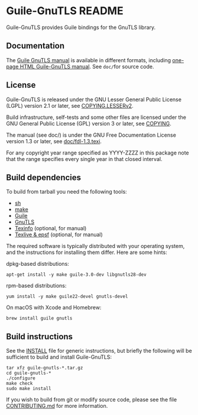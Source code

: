 # Guile-GnuTLS README

Guile-GnuTLS provides Guile bindings for the GnuTLS library.

## Documentation

The [Guile GnuTLS manual](https://gnutls.gitlab.io/guile/manual/) is
available in different formats, including [one-page HTML Guile-GnuTLS
manual](https://gnutls.gitlab.io/guile/manual/gnutls-guile.html).  See
`doc/`for source code.

## License

Guile-GnuTLS is released under the GNU Lesser General Public License
(LGPL) version 2.1 or later, see [COPYING.LESSERv2](COPYING.LESSERv2).

Build infrastructure, self-tests and some other files are licensed
under the GNU General Public License (GPL) version 3 or later, see
[COPYING](COPYING).

The manual (see doc/) is under the GNU Free Documentation License
version 1.3 or later, see [doc/fdl-1.3.texi](doc/fdl-1.3.texi).

For any copyright year range specified as YYYY-ZZZZ in this package
note that the range specifies every single year in that closed interval.

## Build dependencies

To build from tarball you need the following tools:

* [sh](https://www.gnu.org/software/bash/)
* [make](https://www.gnu.org/software/make/)
* [Guile](https://www.gnu.org/software/guile/)
* [GnuTLS](https://www.gnu.org/software/gnutls/)
* [Texinfo](https://www.gnu.org/software/texinfo/) (optional, for manual)
* [Texlive & epsf](https://www.tug.org/texlive/) (optional, for manual)

The required software is typically distributed with your operating
system, and the instructions for installing them differ.  Here are
some hints:

dpkg-based distributions:
```
apt-get install -y make guile-3.0-dev libgnutls28-dev
```

rpm-based distributions:
```
yum install -y make guile22-devel gnutls-devel
```

On macOS with Xcode and Homebrew:
```
brew install guile gnutls
```

## Build instructions

See the [INSTALL](INSTALL) file for generic instructions, but briefly
the following will be sufficient to build and install Guile-GnuTLS:

```
tar xfz guile-gnutls-*.tar.gz
cd guile-gnutls-*
./configure
make check
sudo make install
```

If you wish to build from git or modify source code, please see the
file [CONTRIBUTING.md](CONTRIBUTING.md) for more information.
